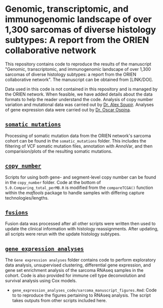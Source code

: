 # Genomic, transcriptomic, and immunogenomic landscape of over 1,300 sarcomas of diverse histology subtypes: A report from the ORIEN collaborative network

This repository contains code to reproduce the results of the manuscript "Genomic, transcriptomic, and immunogenomic landscape of over 1,300 sarcomas of diverse histology subtypes: a report from the ORIEN collaborative network". The manuscript can be obtained from [LINK/DOI].

Data used in this code is not contained in this repository and is managed by the ORIEN network. When feasible, we have added details about the data formats to help the reader understand the code. Analysis of copy number variation and mutational data was carried out by [Dr. Alex Soupir](https://www.alexsoupir.com/). Analyses of gene expression data were carried out by [Dr. Oscar Ospina](https://github.com/oospina).

## [`somatic_mutations`](https://github.com/FridleyLab/landscape_sarcomas_orien/tree/main/somatic_mutations)
Processing of somatic mutation data from the ORIEN network's sarcoma cohort can be found in the `somatic_mutations` folder. This includes the filtering of VCF somatic mutation files, annotation with AnnoVar, and then comparision/plots of the resulting somatic mutations.

## [`copy_number`](https://github.com/FridleyLab/landscape_sarcomas_orien/tree/main/copy_number)
Scripts for using both gene- and segment-level copy number can be found in the `copy_number` folder. Code at the bottom of `5.0.Comparing_total_perMB.R` is modified from the `compareTCGA()` function within the *maftools* package to handle samples with differing capture technologies/lengths.

## [`fusions`](https://github.com/FridleyLab/landscape_sarcomas_orien/tree/main/fusions)
Fusion data was processed after all other scripts were written then used to update the clinical information with histology reassignments. After updating, all scripts were rerun with the update histology subtypes. 

## [`gene_expression_analyses`](https://github.com/FridleyLab/landscape_sarcomas_orien/tree/main/gene_expression_analyses_code)
The `Gene expression analyses` folder contains code to perform exploratory data analysis, unsupervised clustering, differential gene expression, and gene set enrichment analysis of the sarcoma RNAseq samples in the cohort. Code is also provided for immune cell type deconvolution and survival analysis using Cox models.
* `gene_expression_analyses_code/sarcoma_manuscript_figures.Rmd`: Code to to reproduce the figures pertaining to RNAseq analysis. The script takes outputs from other scripts included here.
